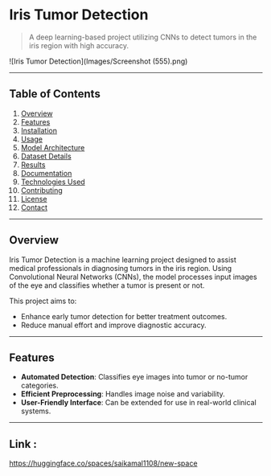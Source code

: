 # Iris Tumor Detection  
> A deep learning-based project utilizing CNNs to detect tumors in the iris region with high accuracy.  

![Iris Tumor Detection](Images/Screenshot (555).png) <!-- Replace with your image path or URL -->

---

## Table of Contents  
1. [Overview](#overview)  
2. [Features](#features)  
3. [Installation](#installation)  
4. [Usage](#usage)  
5. [Model Architecture](#model-architecture)  
6. [Dataset Details](#dataset-details)  
7. [Results](#results)  
8. [Documentation](#documentation)  
9. [Technologies Used](#technologies-used)  
10. [Contributing](#contributing)  
11. [License](#license)  
12. [Contact](#contact)  

---

## Overview  
Iris Tumor Detection is a machine learning project designed to assist medical professionals in diagnosing tumors in the iris region. Using Convolutional Neural Networks (CNNs), the model processes input images of the eye and classifies whether a tumor is present or not.  

This project aims to:  
- Enhance early tumor detection for better treatment outcomes.  
- Reduce manual effort and improve diagnostic accuracy.  

---

## Features  
- **Automated Detection**: Classifies eye images into tumor or no-tumor categories.  
- **Efficient Preprocessing**: Handles image noise and variability.  
- **User-Friendly Interface**: Can be extended for use in real-world clinical systems.  

---

## Link : 
https://huggingface.co/spaces/saikamal1108/new-space
